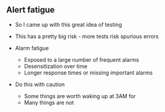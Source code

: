Alert fatigue
-------------

<aside class="notes">

  * So I came up with this great idea of testing
  * This has a pretty big risk - more tests risk spurious errors
  * Alarm fatigue
    * Exposed to a large number of frequent alarms
    * Desensitization over time
    * Longer response times or missing important alarms

  * Do this with caution
    * Some things are worth waking up at 3AM for
    * Many things are not

</aside>
